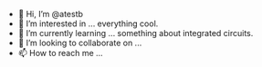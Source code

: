 - 👋 Hi, I’m @atestb
- 👀 I’m interested in ... everything cool.
- 🌱 I’m currently learning ... something about integrated circuits.
- 💞️ I’m looking to collaborate on ...
- 📫 How to reach me ... 

<!---
atestb/atestb is a ✨ special ✨ repository because its `README.md` (this file) appears on your GitHub profile.
You can click the Preview link to take a look at your changes.
--->
